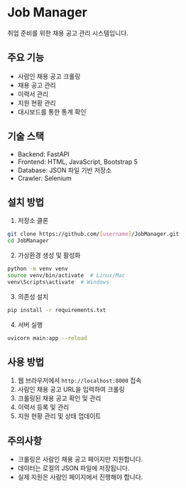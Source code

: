 # Job Manager

취업 준비를 위한 채용 공고 관리 시스템입니다.

## 주요 기능

- 사람인 채용 공고 크롤링
- 채용 공고 관리
- 이력서 관리
- 지원 현황 관리
- 대시보드를 통한 통계 확인

## 기술 스택

- Backend: FastAPI
- Frontend: HTML, JavaScript, Bootstrap 5
- Database: JSON 파일 기반 저장소
- Crawler: Selenium

## 설치 방법

1. 저장소 클론
```bash
git clone https://github.com/[username]/JobManager.git
cd JobManager
```

2. 가상환경 생성 및 활성화
```bash
python -m venv venv
source venv/bin/activate  # Linux/Mac
venv\Scripts\activate  # Windows
```

3. 의존성 설치
```bash
pip install -r requirements.txt
```

4. 서버 실행
```bash
uvicorn main:app --reload
```

## 사용 방법

1. 웹 브라우저에서 `http://localhost:8000` 접속
2. 사람인 채용 공고 URL을 입력하여 크롤링
3. 크롤링된 채용 공고 확인 및 관리
4. 이력서 등록 및 관리
5. 지원 현황 관리 및 상태 업데이트

## 주의사항

- 크롤링은 사람인 채용 공고 페이지만 지원합니다.
- 데이터는 로컬의 JSON 파일에 저장됩니다.
- 실제 지원은 사람인 페이지에서 진행해야 합니다. 